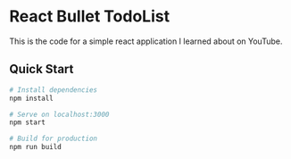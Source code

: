 # React Bullet TodoList

This is the code for a simple react application I learned about on YouTube.

## Quick Start

```bash
# Install dependencies
npm install

# Serve on localhost:3000
npm start

# Build for production
npm run build
```

